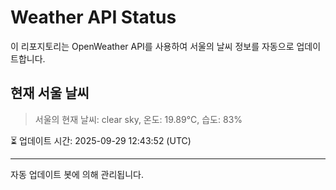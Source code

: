 
# Weather API Status

이 리포지토리는 OpenWeather API를 사용하여 서울의 날씨 정보를 자동으로 업데이트합니다.

## 현재 서울 날씨
> 서울의 현재 날씨: clear sky, 온도: 19.89°C, 습도: 83%

⏳ 업데이트 시간: 2025-09-29 12:43:52 (UTC)

---
자동 업데이트 봇에 의해 관리됩니다.
